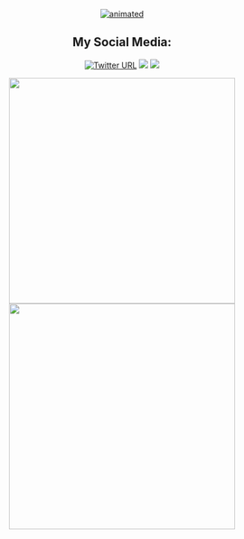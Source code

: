 <!-- Readme design is from Davids https://github.com/DavidsDvm/DavidsDvm/edit/main/README.md -->
<p align="center"><a href="https://github.com/dodieboy"><img src="https://user-images.githubusercontent.com/9015764/134452252-c1fb2bda-19cc-45b3-b08e-602a15928237.gif" alt="animated" /></a></p>

<!-- Social icons section -->
<h2 align="center"> My Social Media: </h2>
<p align="center">
  <a href="https://twitter.com/dodieboy94"><img alt="Twitter URL" src="https://img.shields.io/badge/twitter-7cebf5?&style=for-the-badge&logo=twitter&logoColor=black"></a>
  <a href="https://www.linkedin.com/in/tan-jia-shun-30537a186/"><img src="https://img.shields.io/badge/linkedin-7cebf5?&style=for-the-badge&logo=linkedin&logoColor=black"></a>
  <a href="mailto:shun.shun094@gmail.com"><img src="https://img.shields.io/badge/SEND%20MAIL-7cebf5?&style=for-the-badge&logo=MAIL.RU&logoColor=black"></a>
</p>
<p align="center">
<!-- Social icons section -->
<p align="center">
<img width="400px" src="https://github-readme-stats.vercel.app/api?username=dodieboy&custom_title=In+Data+We+Trust&show_icons=true&hide_border=true&count_private=true&bg_color=00000000&title_color=58a6fe&text_color=878787&icon_color=58a6fe&cache_seconds=1800" />
<img width="400px" src="https://github-readme-streak-stats.herokuapp.com/?user=dodieboy&background=00000000&hide_border=true&stroke=878787&ring=4c8ed9&fire=4c8ed9&currStreakNum=878787&sideNums=878787&currStreakLabel=878787&sideLabels=878787&dates=878787" />
</p> 
